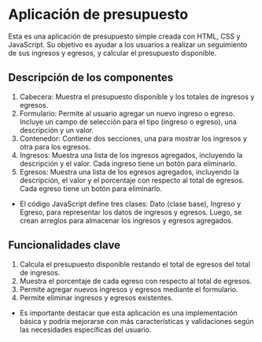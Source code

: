 # Aplicación de presupuesto
Esta es una aplicación de presupuesto simple creada con HTML, CSS y JavaScript. Su objetivo es ayudar a los usuarios a realizar un seguimiento de sus ingresos y egresos, y calcular el presupuesto disponible.

## Descripción de los componentes
1. Cabecera: Muestra el presupuesto disponible y los totales de ingresos y egresos.
2. Formulario: Permite al usuario agregar un nuevo ingreso o egreso. Incluye un campo de selección para el tipo (ingreso o egreso), una descripción y un valor.
3. Contenedor: Contiene dos secciones, una para mostrar los ingresos y otra para los egresos.
4. Ingresos: Muestra una lista de los ingresos agregados, incluyendo la descripción y el valor. Cada ingreso tiene un botón para eliminarlo.
5. Egresos: Muestra una lista de los egresos agregados, incluyendo la descripción, el valor y el porcentaje con respecto al total de egresos. Cada egreso tiene un botón para eliminarlo.

* El código JavaScript define tres clases: Dato (clase base), Ingreso y Egreso, para representar los datos de ingresos y egresos. Luego, se crean arreglos para almacenar los ingresos y egresos agregados.

## Funcionalidades clave
1. Calcula el presupuesto disponible restando el total de egresos del total de ingresos.
2. Muestra el porcentaje de cada egreso con respecto al total de egresos.
3. Permite agregar nuevos ingresos y egresos mediante el formulario.
4. Permite eliminar ingresos y egresos existentes.

* Es importante destacar que esta aplicación es una implementación básica y podría mejorarse con más características y validaciones según las necesidades específicas del usuario.

